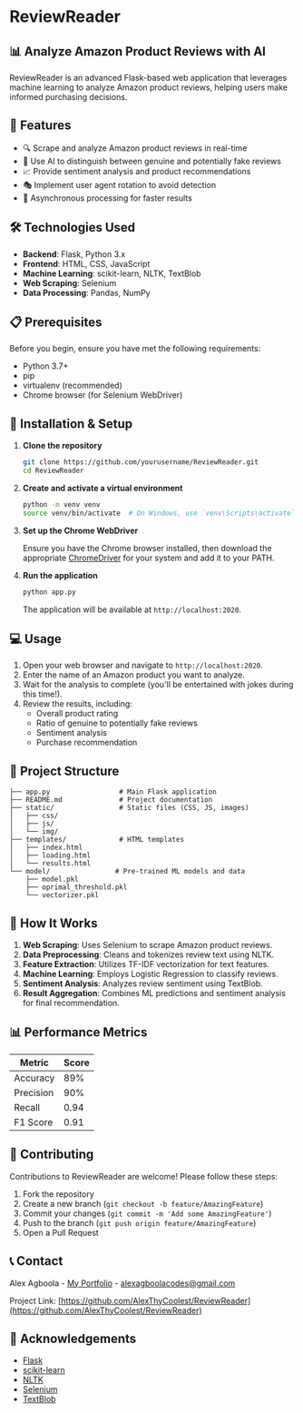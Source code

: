 # ReviewReader

## 📊 Analyze Amazon Product Reviews with AI

ReviewReader is an advanced Flask-based web application that leverages machine learning to analyze Amazon product reviews, helping users make informed purchasing decisions.

## 🌟 Features

- 🔍 Scrape and analyze Amazon product reviews in real-time
- 🤖 Use AI to distinguish between genuine and potentially fake reviews
- 📈 Provide sentiment analysis and product recommendations
- 🎭 Implement user agent rotation to avoid detection
- 🚀 Asynchronous processing for faster results

## 🛠️ Technologies Used

- **Backend**: Flask, Python 3.x
- **Frontend**: HTML, CSS, JavaScript
- **Machine Learning**: scikit-learn, NLTK, TextBlob
- **Web Scraping**: Selenium
- **Data Processing**: Pandas, NumPy

## 📋 Prerequisites

Before you begin, ensure you have met the following requirements:

- Python 3.7+
- pip
- virtualenv (recommended)
- Chrome browser (for Selenium WebDriver)

## 🚀 Installation & Setup

1. **Clone the repository**

   ```bash
   git clone https://github.com/yourusername/ReviewReader.git
   cd ReviewReader
   ```

2. **Create and activate a virtual environment**

   ```bash
   python -m venv venv
   source venv/bin/activate  # On Windows, use `venv\Scripts\activate`
   ```

3. **Set up the Chrome WebDriver**

   Ensure you have the Chrome browser installed, then download the appropriate [ChromeDriver](https://sites.google.com/a/chromium.org/chromedriver/downloads) for your system and add it to your PATH.

4. **Run the application**

   ```bash
   python app.py
   ```

   The application will be available at `http://localhost:2020`.

## 💻 Usage

1. Open your web browser and navigate to `http://localhost:2020`.
2. Enter the name of an Amazon product you want to analyze.
3. Wait for the analysis to complete (you'll be entertained with jokes during this time!).
4. Review the results, including:
   - Overall product rating
   - Ratio of genuine to potentially fake reviews
   - Sentiment analysis
   - Purchase recommendation

## 📁 Project Structure

```
├── app.py                 # Main Flask application 
├── README.md              # Project documentation
├── static/                # Static files (CSS, JS, images)
│   ├── css/
│   ├── js/
│   └── img/
├── templates/             # HTML templates
│   ├── index.html
│   ├── loading.html
│   └── results.html
└── model/                # Pre-trained ML models and data
    ├── model.pkl
    ├── oprimal_threshold.pkl
    └── vectorizer.pkl
```

## 🧠 How It Works

1. **Web Scraping**: Uses Selenium to scrape Amazon product reviews.
2. **Data Preprocessing**: Cleans and tokenizes review text using NLTK.
3. **Feature Extraction**: Utilizes TF-IDF vectorization for text features.
4. **Machine Learning**: Employs Logistic Regression to classify reviews.
5. **Sentiment Analysis**: Analyzes review sentiment using TextBlob.
6. **Result Aggregation**: Combines ML predictions and sentiment analysis for final recommendation.

## 📊 Performance Metrics

| Metric | Score |
|--------|-------|
| Accuracy | 89% |
| Precision | 90% |
| Recall | 0.94 |
| F1 Score | 0.91 |

## 🤝 Contributing

Contributions to ReviewReader are welcome! Please follow these steps:

1. Fork the repository
2. Create a new branch (`git checkout -b feature/AmazingFeature`)
3. Commit your changes (`git commit -m 'Add some AmazingFeature'`)
4. Push to the branch (`git push origin feature/AmazingFeature`)
5. Open a Pull Request

## 📞 Contact

Alex Agboola - [My Portfolio](https://alexagboola.com) - alexagboolacodes@gmail.com

Project Link: [https://github.com/AlexThyCoolest/ReviewReader](https://github.com/AlexThyCoolest/ReviewReader)

## 🙏 Acknowledgements

- [Flask](https://flask.palletsprojects.com/)
- [scikit-learn](https://scikit-learn.org/)
- [NLTK](https://www.nltk.org/)
- [Selenium](https://www.selenium.dev/)
- [TextBlob](https://textblob.readthedocs.io/)
